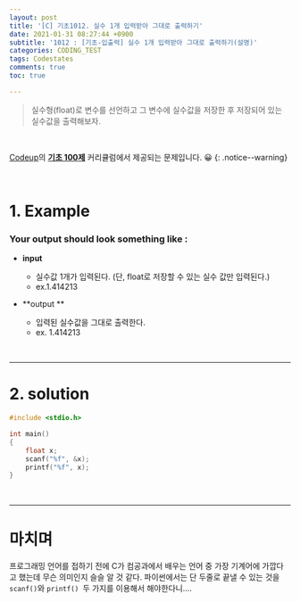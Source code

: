 ```yaml
---
layout: post
title: '[C] 기초1012. 실수 1개 입력받아 그대로 출력하기'
date: 2021-01-31 08:27:44 +0900
subtitle: '1012 : [기초-입출력] 실수 1개 입력받아 그대로 출력하기(설명)'
categories: CODING_TEST
tags: Codestates
comments: true
toc: true

---
```


> 실수형(float)로 변수를 선언하고 그 변수에 실수값을 저장한 후
> 저장되어 있는 실수값을 출력해보자.

<br>

[Codeup](https://codeup.kr/index.php)의 **[기초 100제](https://codeup.kr/problemsetsol.php?psid=23)** 커리큘럼에서 제공되는 문제입니다. 😀 
{: .notice--warning}

<br>

# 1. Example

### Your output should look something like :

- **input**
  - 실수값 1개가 입력된다.
    (단, float로 저장할 수 있는 실수 값만 입력된다.)
  - ex.1.414213

- **output ** 
  - 입력된 실수값을 그대로 출력한다.
  - ex. 1.414213


<br>

***

# 2. solution

```c
#include <stdio.h>

int main()
{
    float x;
    scanf("%f", &x);
    printf("%f", x);
}
```

<br>



***

# 마치며

프로그래밍 언어를 접하기 전에 C가 컴공과에서 배우는 언어 중 가장 기계어에 가깝다고 했는데 무슨 의미인지 슬슬 알 것 같다. 파이썬에서는 단 두줄로 끝낼 수 있는 것을 `scanf()`와 `printf() `두 가지를 이용해서 해야한다니....